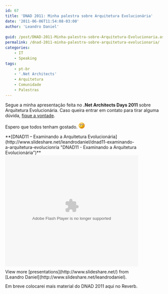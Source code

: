 ```yaml
---
id: 67
title: 'DNAD 2011: Minha palestra sobre Arquitetura Evolucionária'
date: '2011-06-06T11:54:08-03:00'
author: 'Leandro Daniel'

guid: /post/DNAD-2011-Minha-palestra-sobre-Arquitetura-Evolucionaria.aspx
permalink: /dnad-2011-minha-palestra-sobre-arquitetura-evolucionaria/
categories:
    - IT
    - Speaking
tags:
    - pt-br
    - '.Net Architects'
    - Arquitetura
    - Comunidade
    - Palestras
---
```


Segue a minha apresentação feita no **.Net Architects Days 2011** sobre Arquitetura Evolucionária. Caso queira entrar em contato para tirar alguma dúvida, [fique a vontade](http://www.leandrodaniel.com/contact).

Espero que todos tenham gostado. ![Alegre](/assets/pics/wlEmoticon-smile_5.png)

<div id="__ss_8223042" style="width: 425px">**[DNAD11 – Examinando a Arquitetura Evolucionária](http://www.slideshare.net/leandrodaniel/dnad11-examinando-a-arquitetura-evolucionria "DNAD11 - Examinando a Arquitetura Evolucionária")**<object height="355" id="__sse8223042" width="425"><param name="movie" value="http://static.slidesharecdn.com/swf/ssplayer2.swf?doc=02-leandrodaniel-arquiteturaevolucionria-110606094544-phpapp02&stripped_title=dnad11-examinando-a-arquitetura-evolucionria&userName=leandrodaniel"></param><param name="allowFullScreen" value="true"></param><param name="allowScriptAccess" value="always"></param><embed allowfullscreen="true" allowscriptaccess="always" height="355" name="__sse8223042" src="http://static.slidesharecdn.com/swf/ssplayer2.swf?doc=02-leandrodaniel-arquiteturaevolucionria-110606094544-phpapp02&stripped_title=dnad11-examinando-a-arquitetura-evolucionria&userName=leandrodaniel" type="application/x-shockwave-flash" width="425"></embed></object><div style="padding-bottom: 12px; padding-left: 0px; padding-right: 0px; padding-top: 5px">View more [presentations](http://www.slideshare.net/) from [Leandro Daniel](http://www.slideshare.net/leandrodaniel).</div></div>Em breve colocarei mais material do DNAD 2011 aqui no Reverb.
